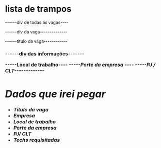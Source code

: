 # lista de trampos

------div de todas as vagas----

<div class="col-md-9">

------div da vaga--------------

<div class="cell-list-content">

------titulo da vaga------------

<h3 class="text-24 line-height-30">

------div das informações-------

<div class="cell-list-content-icon">

<span>
-----Local de trabalho----
<i class="fas fa-map-marker-alt">
-----Porte da empresa ----
<i class="fa fa-building">
-----PJ / CLT-------------
<i class="far fa-file-alt">

</span>

# Dados que irei pegar

- Titulo da vaga
- Empresa
- Local de trabalho
- Porte da empresa
- PJ/ CLT
- Techs requisitadas
